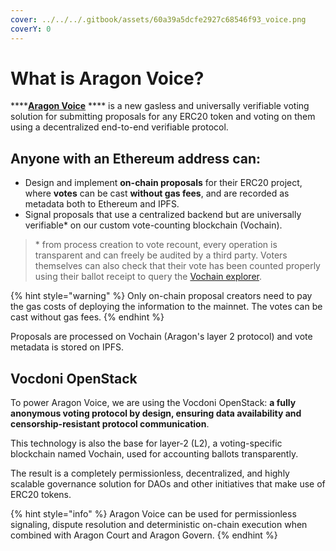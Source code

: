 ```yaml
---
cover: ../../../.gitbook/assets/60a39a5dcfe2927c68546f93_voice.png
coverY: 0
---
```


# What is Aragon Voice?

****[**Aragon Voice**](https://voice.aragon.org) **** is a new gasless and universally verifiable voting solution for submitting proposals for any ERC20 token and voting on them using a decentralized end-to-end verifiable protocol.

## Anyone with an Ethereum address can:

* Design and implement **on-chain proposals** for their ERC20 project, where **votes** can be cast **without gas fees**, and are recorded as metadata both to Ethereum and IPFS.&#x20;
* Signal proposals that use a centralized backend but are universally verifiable\* on our custom vote-counting blockchain (Vochain).&#x20;

> \* from process creation to vote recount, every operation is transparent and can freely be audited by a third party. Voters themselves can also check that their vote has been counted properly using their ballot receipt to query the [Vochain explorer](https://explorer.vote).

{% hint style="warning" %}
Only on-chain proposal creators need to pay the gas costs of deploying the information to the mainnet. The votes can be cast without gas fees.&#x20;
{% endhint %}

Proposals are processed on Vochain (Aragon's layer 2 protocol) and vote metadata is stored on IPFS.&#x20;

## **Vocdoni OpenStack**

To power Aragon Voice, we are using the Vocdoni OpenStack: **a fully anonymous voting protocol by design, ensuring data availability and censorship-resistant protocol communication**.&#x20;

This technology is also the base for layer-2 (L2), a voting-specific blockchain named Vochain, used for accounting ballots transparently.

The result is a completely permissionless, decentralized, and highly scalable governance solution for DAOs and other initiatives that make use of ERC20 tokens.

{% hint style="info" %}
Aragon Voice can be used for permissionless signaling, dispute resolution and deterministic on-chain execution when combined with Aragon Court and Aragon Govern.
{% endhint %}
